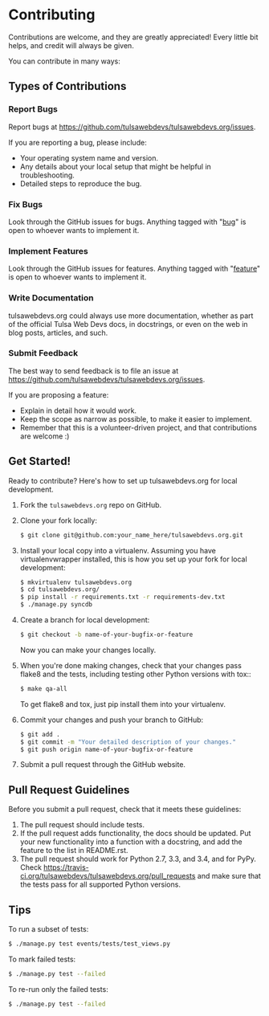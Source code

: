 # Contributing


Contributions are welcome, and they are greatly appreciated! Every
little bit helps, and credit will always be given.

You can contribute in many ways:

## Types of Contributions

### Report Bugs

Report bugs at https://github.com/tulsawebdevs/tulsawebdevs.org/issues.

If you are reporting a bug, please include:

* Your operating system name and version.
* Any details about your local setup that might be helpful in troubleshooting.
* Detailed steps to reproduce the bug.

### Fix Bugs

Look through the GitHub issues for bugs. Anything tagged with "[bug](https://github.com/tulsawebdevs/tulsawebdevs.org/labels/bug)"
is open to whoever wants to implement it.

### Implement Features

Look through the GitHub issues for features. Anything tagged with "[feature](https://github.com/tulsawebdevs/tulsawebdevs.org/labels/feature)"
is open to whoever wants to implement it.

### Write Documentation

tulsawebdevs.org could always use more documentation, whether as
part of the official Tulsa Web Devs docs, in docstrings, or
even on the web in blog posts, articles, and such.

### Submit Feedback

The best way to send feedback is to file an issue at
https://github.com/tulsawebdevs/tulsawebdevs.org/issues.

If you are proposing a feature:

* Explain in detail how it would work.
* Keep the scope as narrow as possible, to make it easier to implement.
* Remember that this is a volunteer-driven project, and that contributions
  are welcome :)

## Get Started!

Ready to contribute? Here's how to set up tulsawebdevs.org
for local development.

1. Fork the `tulsawebdevs.org` repo on GitHub.
2. Clone your fork locally:

   ```bash
   $ git clone git@github.com:your_name_here/tulsawebdevs.org.git
   ```

3. Install your local copy into a virtualenv. Assuming you have
   virtualenvwrapper installed, this is how you set up your fork for local
   development:
   
   ```bash
   $ mkvirtualenv tulsawebdevs.org
   $ cd tulsawebdevs.org/
   $ pip install -r requirements.txt -r requirements-dev.txt
   $ ./manage.py syncdb
   ```

4. Create a branch for local development:

   ```bash
   $ git checkout -b name-of-your-bugfix-or-feature
   ```

   Now you can make your changes locally.

5. When you're done making changes, check that your changes pass flake8 and the
   tests, including testing other Python versions with tox::

   ```bash
   $ make qa-all
   ```

   To get flake8 and tox, just pip install them into your virtualenv.

6. Commit your changes and push your branch to GitHub:

   ```bash
   $ git add .
   $ git commit -m "Your detailed description of your changes."
   $ git push origin name-of-your-bugfix-or-feature
   ```

7. Submit a pull request through the GitHub website.

## Pull Request Guidelines

Before you submit a pull request, check that it meets these guidelines:

1. The pull request should include tests.
2. If the pull request adds functionality, the docs should be updated. Put
   your new functionality into a function with a docstring, and add the
   feature to the list in README.rst.
3. The pull request should work for Python 2.7, 3.3, and 3.4, and for PyPy. Check
   https://travis-ci.org/tulsawebdevs/tulsawebdevs.org/pull_requests
   and make sure that the tests pass for all supported Python versions.

## Tips

To run a subset of tests:
```bash
$ ./manage.py test events/tests/test_views.py
```

To mark failed tests:
```bash
$ ./manage.py test --failed
```

To re-run only the failed tests:
```bash
$ ./manage.py test --failed
```
